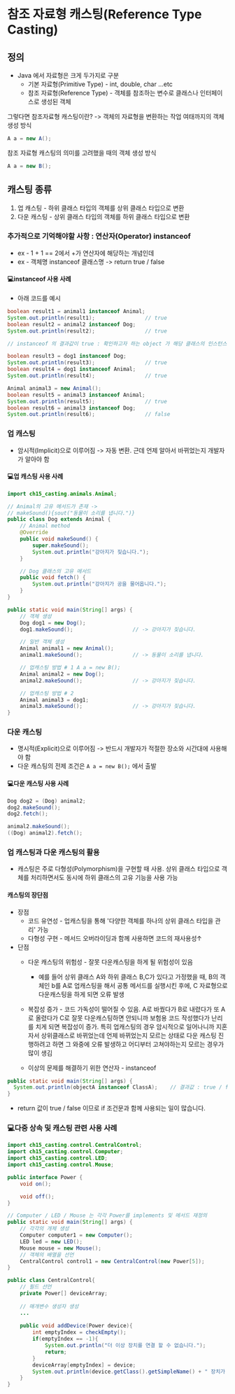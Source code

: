 # 참조 자료형 캐스팅(Reference Type Casting)
## 정의
- Java 에서  자료형은 크게 두가지로 구분
    - 기본 자료형(Primitive Type) - int, double, char ...etc
    - 참조 자료형(Reference Type) - 객체를 참조하는 변수로 클래스나 인터페이스로 생성된 객체

그렇다면 참조자료형 캐스팅이란? -> 객체의 자료형을 변환하는 작업
여태까지의 객체 생성 방식
```java
A a = new A();
```
참조 자료형 캐스팅의 의미를 고려했을 때의 객체 생성 방식
```java
A a = new B();
```

## 캐스팅 종류
1. 업 캐스팅 - 하위 클래스 타입의 객체를 상위 클래스 타입으로 변환
2. 다운 캐스팅 - 상위 클래스 타입의 객체를 하위 클래스 타입으로 변환

### 추가적으로 기억해야할 사항 : 연산자(Operator) instanceof
- ex - 1 + 1 == 2에서 +가 연산자에 해당하는 개념인데
- ex - 객체명 instanceof 클래스명 -> return true / false
#### 💻instanceof 사용 사례
- 아래 코드를 예시
```java
boolean result1 = animal1 instanceof Animal;
System.out.println(result1);                // true
boolean result2 = animal2 instanceof Dog;
System.out.println(result2);                // true

// instanceof 의 결과값이 true : 확인하고자 하는 object 가 해당 클래스의 인스턴스이거나 '하위 클래스'의 인스턴스 일 때

boolean result3 = dog1 instanceof Dog;
System.out.println(result3);                // true
boolean result4 = dog1 instanceof Animal;
System.out.println(result4);                // true

Animal animal3 = new Animal();
boolean result5 = animal3 instanceof Animal;
System.out.println(result5);                // true
boolean result6 = animal3 instanceof Dog;
System.out.println(result6);                // false
```

### 업 캐스팅
- 암시적(Implicit)으로 이루어짐 -> 자동 변환. 근데 언제 알아서 바뀌었는지 개발자가 알아야 함
#### 💻업 캐스팅 사용 사례
```java
import ch15_casting.animals.Animal;

// Animal의 고유 메서드가 존재 -> 
// makeSound(){sout("동물이 소리를 냅니다.")}
public class Dog extends Animal {
    // Animal method
    @Override
    public void makeSound() {
        super.makeSound();
        System.out.println("강아지가 짖습니다.");
    }

    // Dog 클래스의 고유 메서드
    public void fetch() {
        System.out.println("강아지가 공을 물어옵니다.");
    }
}

public static void main(String[] args) {
    // 객체 생성
    Dog dog1 = new Dog();
    dog1.makeSound();                   // -> 강아지가 짖습니다.

    // 일반 객체 생성
    Animal animal1 = new Animal();
    animal1.makeSound();                // -> 동물이 소리를 냅니다.

    // 업캐스팅 방법 # 1 A a = new B();
    Animal animal2 = new Dog();
    animal2.makeSound();                // -> 강아지가 짖습니다.

    // 업캐스팅 방법 # 2 
    Animal animal3 = dog1;
    animal3.makeSound();                // -> 강아지가 짖습니다.
}
```

### 다운 캐스팅
- 명시적(Explicit)으로 이루어짐 -> 반드시 개발자가 적절한 장소와 시간대에 사용해야 함
- 다운 캐스팅의 전제 조건은 `A a = new B();` 에서 출발
#### 💻다운 캐스팅 사용 사례
```java
Dog dog2 = (Dog) animal2;
dog2.makeSound();
dog2.fetch();

animal2.makeSound();
((Dog) animal2).fetch();
```
### 업 캐스팅과 다운 캐스팅의 활용
- 캐스팅은 주로 다형성(Polymorphism)을 구현할 때 사용. 상위 클래스 타입으로 객체를 처리하면서도 동시에 하위 클래스의 고유 기능을 사용 가능

#### 캐스팅의 장단점
- 장점
    - 코드 유연성 - 업캐스팅을 통해 '다양한 객체를 하나의 상위 클래스 타입을 관리' 가능
    - 다형성 구현 - 메서드 오버라이딩과 함께 사용하면 코드의 재사용성↑
- 단점
    - 다운 캐스팅의 위험성 - 잘못 다운캐스팅을 하게 될 위험성이 있음
        - 예를 들어 상위 클래스 A와 하위 클래스 B,C가 있다고 가정했을 때, B의 객체인 b를 A로 업캐스팅을 해서 공통 메서드를 실행시킨 후에,
          C 자료형으로 다운캐스팅을 하게 되면 오류 발생

    - 복잡성 증가 - 코드 가독성이 떨어질 수 있음. A로 바꿨다가 B로 내렸다가 또 A로 올렸다가 C로 잘못 다운캐스팅하면 안되니까 보험용 코드
      작성했다가 난리를 치게 되면 복잡성이 증가. 특히 업캐스팅의 경우 암시적으로 일어나니까 지혼자서 상위클래스로 바뀌었는데 언제 바뀌었는지
      모르는 상태로 다운 캐스팅 진행하려고 하면 그 와중에 오류 발생하고 어디부터 고쳐야하는지 모르는 경우가 많이 생김

    - 이상의 문제를 해결하기 위한 연산자 - instanceof
```java
public static void main(String[] args) {
  System.out.println(objectA instanceof ClassA);    // 결과값 : true / false
}
```
- return 값이 true / false 이므로 if 조건문과 함께 사용되는 일이 많습니다.

### 💻다중 상속 및 캐스팅 관련 사용 사례
```java
import ch15_casting.control.CentralControl;
import ch15_casting.control.Computer;
import ch15_casting.control.LED;
import ch15_casting.control.Mouse;

public interface Power {
    void on();

    void off();
}

// Computer / LED / Mouse 는 각각 Power를 implements 및 메서드 재정의
public static void main(String[] args) {
    // 각각의 개체 생성
    Computer computer1 = new Computer();
    LED led = new LED();
    Mouse mouse = new Mouse();
    // 객체의 배열을 선언
    CentralControl control1 = new CentralControl(new Power[5]);
}

public class CentralControl{
    // 필드 선언
    private Power[] deviceArray;
    
    // 매개변수 생성자 생성
    ...
    
    public void addDevice(Power device){
        int emptyIndex = checkEmpty();
        if(emptyIndex == -1){               
            System.out.println("더 이상 장치를 연결 할 수 없습니다.");
            return;
        }
        deviceArray[emptyIndex] = device;
        System.out.println(device.getClass().getSimpleName() + " 장치가 연결 되었습니다.");
    }
}
```